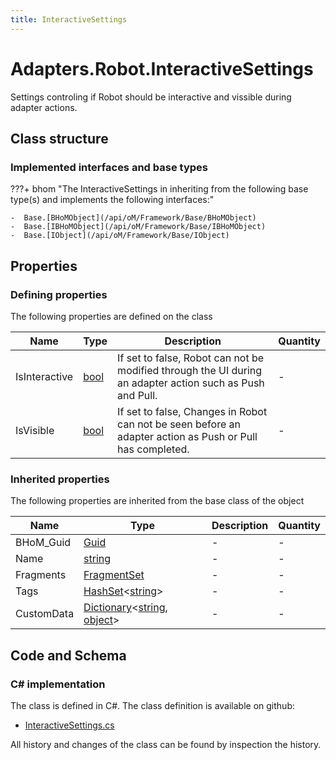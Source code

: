 ```yaml
---
title: InteractiveSettings
---
```


# Adapters.Robot.InteractiveSettings

Settings controling if Robot should be interactive and vissible during adapter actions.

## Class structure

### Implemented interfaces and base types

???+ bhom "The InteractiveSettings in inheriting from the following base type(s) and implements the following interfaces:"

    -  Base.[BHoMObject](/api/oM/Framework/Base/BHoMObject)
    -  Base.[IBHoMObject](/api/oM/Framework/Base/IBHoMObject)
    -  Base.[IObject](/api/oM/Framework/Base/IObject)


## Properties



### Defining properties

The following properties are defined on the class

| Name             | Type             | Description      | Quantity         |
|------------------|------------------|------------------|------------------|
| IsInteractive | [bool](https://learn.microsoft.com/en-us/dotnet/api/System.Boolean?view=netstandard-2.0) | If set to false, Robot can not be modified through the UI during an adapter action such as Push and Pull. | - |
| IsVisible | [bool](https://learn.microsoft.com/en-us/dotnet/api/System.Boolean?view=netstandard-2.0) | If set to false, Changes in Robot can not be seen before an adapter action as Push or Pull has completed. | - |


### Inherited properties
The following properties are inherited from the base class of the object

| Name             | Type             | Description      | Quantity         |
|------------------|------------------|------------------|------------------|
| BHoM_Guid | [Guid](https://learn.microsoft.com/en-us/dotnet/api/System.Guid?view=netstandard-2.0) | - | - |
| Name | [string](https://learn.microsoft.com/en-us/dotnet/api/System.String?view=netstandard-2.0) | - | - |
| Fragments | [FragmentSet](/api/oM/Framework/Base/FragmentSet) | - | - |
| Tags | [HashSet](https://learn.microsoft.com/en-us/dotnet/api/System.Collections.Generic.HashSet-1?view=netstandard-2.0)&lt;[string](https://learn.microsoft.com/en-us/dotnet/api/System.String?view=netstandard-2.0)&gt; | - | - |
| CustomData | [Dictionary](https://learn.microsoft.com/en-us/dotnet/api/System.Collections.Generic.Dictionary-2?view=netstandard-2.0)&lt;[string](https://learn.microsoft.com/en-us/dotnet/api/System.String?view=netstandard-2.0), [object](https://learn.microsoft.com/en-us/dotnet/api/System.Object?view=netstandard-2.0)&gt; | - | - |


## Code and Schema

### C# implementation

The class is defined in C#. The class definition is available on github:

- [InteractiveSettings.cs](https://github.com/BHoM/Robot_Toolkit/blob/develop/Robot_oM/Settings/InteractiveSettings.cs)

All history and changes of the class can be found by inspection the history.
